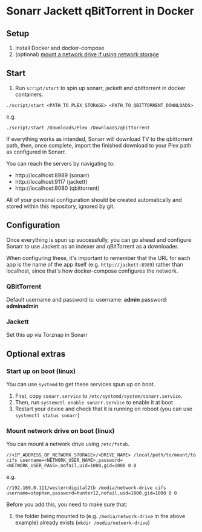 # Sonarr Jackett qBitTorrent in Docker

## Setup 

1. Install Docker and docker-compose
2. (optional) [mount a network drive if using network storage](https://linuxtect.com/how-to-mount-cifs-windows-share-in-linux/)

## Start

1. Run `script/start` to spin up sonarr, jackett and qbittorrent in docker containers.

`./script/start <PATH_TO_PLEX_STORAGE> <PATH_TO_QBITTORRENT_DOWNLOADS>`

e.g. 

`./script/start /Downloads/Plex /Downloads/qbittorrent`

If everything works as intended, Sonarr will download TV to the qbittorrent path, then, once complete, import the finished download to your Plex path as configured in Sonarr.

You can reach the servers by navigating to:

* http://localhost:8989 (sonarr)
* http://localhost:9117 (jackett)
* http://localhost:8080 (qbittorrent)

All of your personal configuration should be created automatically and stored within this repository, ignored by git.

## Configuration

Once everything is spun up successfully, you can go ahead and configure Sonarr to use Jackett as an indexer and qBitTorrent as a downloader.

When configuring these, it's important to remember that the URL for each app is the name of the app itself (e.g. `http://jackett:8989`) rather than localhost, since that's how docker-compose configures the network.

### QBitTorrent

Default username and password is:
username: **admin**
password: **adminadmin**

### Jackett

Set this up via Torznap in Sonarr

## Optional extras

### Start up on boot (linux)

You can use `systemd` to get these services spun up on boot. 

1. First, copy `sonarr.service` to `/etc/systemd/system/sonarr.service`.
2. Then, run `systemctl enable sonarr.service` to enable it at boot
3. Restart your device and check that it is running on reboot (you can use `systemctl status sonarr`)

### Mount network drive on boot (linux)

You can mount a network drive using `/etc/fstab`.

```
//<IP_ADDRESS_OF_NETWORK_STORAGE>/<DRIVE_NAME> /local/path/to/mount/to cifs username=<NETWORK_USER_NAME>,password=<NETWORK_USER_PASS>,nofail,uid=1000,gid=1000 0 0
```

e.g. 

```
//192.169.0.111/westerndigital2tb /media/network-drive cifs username=stephen,password=hunter12,nofail,uid=1000,gid=1000 0 0
```

Before you add this, you need to make sure that:

1. the folder being mounted to (e.g. `/media/network-drive` in the above example) already exists (`mkdir /media/network-drive`)